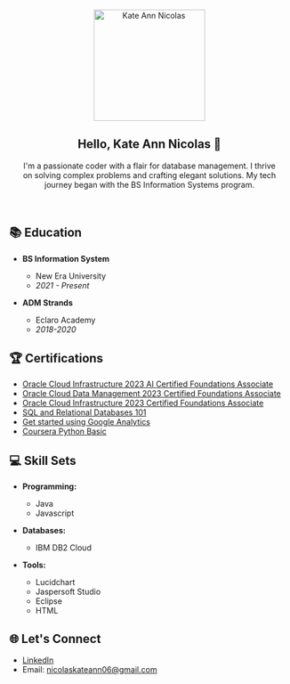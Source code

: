 <div align="center" style="background-color: #blue; padding: 20px; border-radius: 10px;">

  <img src="your_profile_image_url" alt="Kate Ann Nicolas" width="200"/>

## Hello, Kate Ann Nicolas 👋

I'm a passionate coder with a flair for database management. I thrive on solving complex problems and crafting elegant solutions. My tech journey began with the BS Information Systems program.
</div>

## 📚 Education

- **BS Information System**
  - New Era University
  - *2021 - Present*

- **ADM Strands**
  - Eclaro Academy
  - *2018-2020*

## 🏆 Certifications

- [Oracle Cloud Infrastructure 2023 AI Certified Foundations Associate](https://certification-link1.com)
- [Oracle Cloud Data Management 2023 Certified Foundations Associate](https://certification-link2.com)
- [Oracle Cloud Infrastructure 2023 Certified Foundations Associate](https://certification-link3.com)
- [SQL and Relational Databases 101](https://certification-link4.com)
- [Get started using Google Analytics ](https://skillshop.credential.net/2b2386a6-0abb-4e0d-b610-6b6ca3690e18)
- [Coursera Python Basic ]([https://certification-link4.com](https://www.coursera.org/account/accomplishments/certificate/TDFJC62TPBSA))

## 💻 Skill Sets

- **Programming:**
  - Java
  - Javascript

- **Databases:**
  - IBM DB2 Cloud

- **Tools:**
  - Lucidchart
  - Jaspersoft Studio
  - Eclipse
  - HTML

## 🌐 Let's Connect

- [LinkedIn](https://www.linkedin.com/in/kate-ann-nicolas-6b9373272/)
- Email: nicolaskateann06@gmail.com
